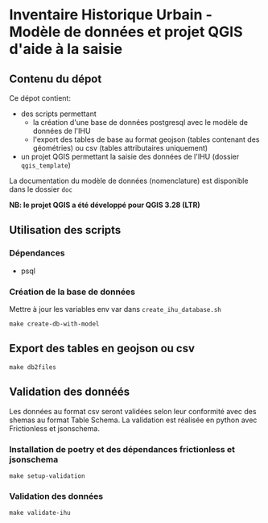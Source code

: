 # Inventaire Historique Urbain - Modèle de données et projet QGIS d'aide à la saisie

## Contenu du dépot

Ce dépot contient:

- des scripts permettant
  - la création d'une base de données postgresql avec le modèle de données de l'IHU
  - l'export des tables de base au format geojson (tables contenant des géométries) ou csv (tables attributaires uniquement)
- un projet QGIS permettant la saisie des données de l'IHU (dossier `qgis_template`)

La documentation du modèle de données (nomenclature) est disponible dans le dossier `doc`

**NB: le projet QGIS a été développé pour QGIS 3.28 (LTR)**

## Utilisation des scripts

### Dépendances

- psql

### Création de la base de données

Mettre à jour les variables env var dans `create_ihu_database.sh`

`make create-db-with-model`

## Export des tables en geojson ou csv

`make db2files`

## Validation des donnéés

Les données au format csv seront validées selon leur conformité avec des shemas au format Table Schema. La validation est réalisée en python avec Frictionless et jsonschema.

### Installation de poetry et des dépendances frictionless et jsonschema

```make setup-validation```

### Validation des données

```make validate-ihu```
